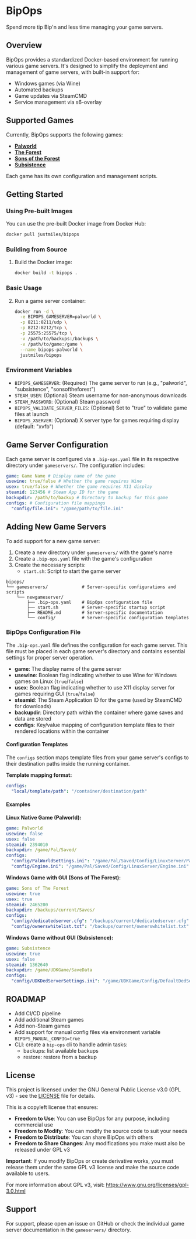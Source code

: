 # BipOps

Spend more tip Bip'n and less time managing your game servers.

## Overview

BipOps provides a standardized Docker-based environment for running various game servers. It's designed to simplify the deployment and management of game servers, with built-in support for:

- Windows games (via Wine)
- Automated backups
- Game updates via SteamCMD
- Service management via s6-overlay

## Supported Games

Currently, BipOps supports the following games:

- [**Palworld**](./gameservers/palworld/README.md)
- [**The Forest**](./gameservers/theforest/README.md)
- [**Sons of the Forest**](./gameservers/sonsoftheforest/README.md)
- [**Subsistence**](./gameservers/subsistence/README.md)

Each game has its own configuration and management scripts.

## Getting Started

### Using Pre-built Images

You can use the pre-built Docker image from Docker Hub:

```bash
docker pull justmiles/bipops
```

### Building from Source

1. Build the Docker image:

   ```bash
   docker build -t bipops .
   ```

### Basic Usage

2. Run a game server container:
   ```bash
   docker run -d \
     -e BIPOPS_GAMESERVER=palworld \
     -p 8211:8211/udp \
     -p 8212:8212/tcp \
     -p 25575:25575/tcp \
     -v /path/to/backups:/backups \
     -v /path/to/game:/game \
     --name bipops-palworld \
     justmiles/bipops
   ```

### Environment Variables

- `BIPOPS_GAMESERVER`: (Required) The game server to run (e.g., "palworld", "subsistence", "sonsoftheforest")
- `STEAM_USER`: (Optional) Steam username for non-anonymous downloads
- `STEAM_PASSWORD`: (Optional) Steam password
- `BIPOPS_VALIDATE_SERVER_FILES`: (Optional) Set to "true" to validate game files at launch
- `BIPOPS_XSERVER`: (Optional) X server type for games requiring display (default: "xvfb")

## Game Server Configuration

Each game server is configured via a `.bip-ops.yaml` file in its respective directory under `gameservers/`. The configuration includes:

```yaml
game: Game Name # Display name of the game
usewine: true/false # Whether the game requires Wine
usex: true/false # Whether the game requires X11 display
steamid: 123456 # Steam App ID for the game
backupdir: /path/to/backup # Directory to backup for this game
configs: # Configuration file mappings
  "config/file.ini": "/game/path/to/file.ini"
```

## Adding New Game Servers

To add support for a new game server:

1. Create a new directory under `gameservers/` with the game's name
2. Create a `.bip-ops.yaml` file with the game's configuration
3. Create the necessary scripts:
   - `start.sh`: Script to start the game server

```
bipops/
└── gameservers/             # Server-specific configurations and scripts
    └── newgameserver/
        ├── .bip-ops.yaml    # BipOps configuration file
        ├── start.sh         # Server-specific startup script
        ├── README.md        # Server-specific documentation
        └── config/          # Server-specific configuration templates
```

### BipOps Configuration File

The `.bip-ops.yaml` file defines the configuration for each game server. This file must be placed in each game server's directory and contains essential settings for proper server operation.

- **game**: The display name of the game server
- **usewine**: Boolean flag indicating whether to use Wine for Windows games on Linux (`true`/`false`)
- **usex**: Boolean flag indicating whether to use X11 display server for games requiring GUI (`true`/`false`)
- **steamid**: The Steam Application ID for the game (used by SteamCMD for downloads)
- **backupdir**: Directory path within the container where game saves and data are stored
- **configs**: Key/value mapping of configuration template files to their rendered locations within the container

#### Configuration Templates

The `configs` section maps template files from your game server's configs to their destination paths inside the running container.

**Template mapping format:**

```yaml
configs:
  "local/template/path": "/container/destination/path"
```

#### Examples

**Linux Native Game (Palworld):**

```yaml
game: Palworld
usewine: false
usex: false
steamid: 2394010
backupdir: /game/Pal/Saved/
configs:
  "config/PalWorldSettings.ini": "/game/Pal/Saved/Config/LinuxServer/PalWorldSettings.ini"
  "config/Engine.ini": "/game/Pal/Saved/Config/LinuxServer/Engine.ini"
```

**Windows Game with GUI (Sons of The Forest):**

```yaml
game: Sons of The Forest
usewine: true
usex: true
steamid: 2465200
backupdir: /backups/current/Saves/
configs:
  "config/dedicatedserver.cfg": "/backups/current/dedicatedserver.cfg"
  "config/ownerswhitelist.txt": "/backups/current/ownerswhitelist.txt"
```

**Windows Game without GUI (Subsistence):**

```yaml
game: Subsistence
usewine: true
usex: false
steamid: 1362640
backupdir: /game/UDKGame/SaveData
configs:
  "config/UDKDedServerSettings.ini": "/game/UDKGame/Config/DefaultDedServerSettings.ini"
```

## ROADMAP

- Add CI/CD pipeline
- Add additional Steam games
- Add non-Steam games
- Add support for manual config files via environment variable `BIPOPS_MANUAL_CONFIG=true`
- CLI: create a `bip-ops` cli to handle admin tasks:
  - backups: list available backups
  - restore: restore from a backup

## License

This project is licensed under the GNU General Public License v3.0 (GPL v3) - see the [LICENSE](LICENSE) file for details.

This is a copyleft license that ensures:

- **Freedom to Use**: You can use BipOps for any purpose, including commercial use
- **Freedom to Modify**: You can modify the source code to suit your needs
- **Freedom to Distribute**: You can share BipOps with others
- **Freedom to Share Changes**: Any modifications you make must also be released under GPL v3

**Important**: If you modify BipOps or create derivative works, you must release them under the same GPL v3 license and make the source code available to users.

For more information about GPL v3, visit: https://www.gnu.org/licenses/gpl-3.0.html

## Support

For support, please open an issue on GitHub or check the individual game server documentation in the `gameservers/` directory.
